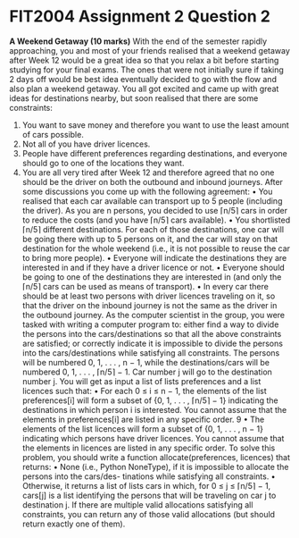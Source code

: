 # FIT2004 Assignment 2 Question 2
**A Weekend Getaway (10 marks)**
With the end of the semester rapidly approaching, you and most of your friends realised that a weekend getaway after Week 12 would be a great idea so that you relax a bit before starting studying for your final exams. The ones that were not initially sure if taking 2 days off would be best idea eventually decided to go with the flow and also plan a weekend getaway.
You all got excited and came up with great ideas for destinations nearby, but soon realised that there are some constraints:
1. You want to save money and therefore you want to use the least amount of cars possible.
2. Not all of you have driver licences.
3. People have different preferences regarding destinations, and everyone should go to one of the locations they want.
4. You are all very tired after Week 12 and therefore agreed that no one should be the driver on both the outbound and inbound journeys.
After some discussions you come up with the following agreement:
• You realised that each car available can transport up to 5 people (including the driver). As you are n persons, you decided to use ⌈n/5⌉ cars in order to reduce the costs (and you have ⌈n/5⌉ cars available).
• You shortlisted ⌈n/5⌉ different destinations. For each of those destinations, one car will be going there with up to 5 persons on it, and the car will stay on that destination for the whole weekend (i.e., it is not possible to reuse the car to bring more people).
• Everyone will indicate the destinations they are interested in and if they have a driver licence or not.
• Everyone should be going to one of the destinations they are interested in (and only the ⌈n/5⌉ cars can be used as means of transport).
• In every car there should be at least two persons with driver licences traveling on it, so that the driver on the inbound journey is not the same as the driver in the outbound journey.
As the computer scientist in the group, you were tasked with writing a computer program to: either find a way to divide the persons into the cars/destinations so that all the above constraints are satisfied; or correctly indicate it is impossible to divide the persons into the cars/destinations while satisfying all constraints.
The persons will be numbered 0, 1, . . . , n − 1, while the destinations/cars will be numbered 0, 1, . . . , ⌈n/5⌉ − 1. Car number j will go to the destination number j. You will get as input a list of lists preferences and a list licences such that:
• For each 0 ≤ i ≤ n − 1, the elements of the list preferences[i] will form a subset of {0, 1, . . . , ⌈n/5⌉ − 1} indicating the destinations in which person i is interested. You cannot assume that the elements in preferences[i] are listed in any specific order.
9
• The elements of the list licences will form a subset of {0, 1, . . . , n − 1} indicating which persons have driver licences. You cannot assume that the elements in licences are listed in any specific order.
To solve this problem, you should write a function allocate(preferences, licences) that returns:
• None (i.e., Python NoneType), if it is impossible to allocate the persons into the cars/des- tinations while satisfying all constraints.
• Otherwise, it returns a list of lists cars in which, for 0 ≤ j ≤ ⌈n/5⌉ − 1, cars[j] is a list identifying the persons that will be traveling on car j to destination j. If there are multiple valid allocations satisfying all constraints, you can return any of those valid allocations (but should return exactly one of them).
